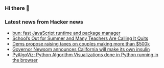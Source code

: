 ### Hi there 👋

<!--
**arashid-sh/arashid-sh** is a ✨ _special_ ✨ repository because its `README.md` (this file) appears on your GitHub profile.

Here are some ideas to get you started:

- 🔭 I’m currently working on ...
- 🌱 I’m currently learning ...
- 👯 I’m looking to collaborate on ...
- 🤔 I’m looking for help with ...
- 💬 Ask me about ...
- 📫 How to reach me: ...
- 😄 Pronouns: ...
- ⚡ Fun fact: ...
-->

### Latest news from Hacker news
<!-- BLOG-POST-LIST:START -->
- [bun: fast JavaScript runtime and package manager](https://github.com/Jarred-Sumner/bun)
- [School’s Out for Summer and Many Teachers Are Calling It Quits](https://www.wsj.com/articles/schools-out-for-summer-and-many-teachers-are-calling-it-quits-11655732689)
- [Dems propose raising taxes on couples making more than $500k](https://www.cbsnews.com/news/medicare-solvency-senate-bill-taxes-high-earners-chuck-schumer-joe-manchin-2022/)
- [Governor Newsom announces California will make its own insulin](https://kion546.com/news/2022/07/07/governor-gavin-newsom-announces-california-will-make-its-own-insulin/)
- [PyAlgoViz: Python Algorithm Visualizations done in Python running in the browser](http://pyalgoviz.appspot.com/)
<!-- BLOG-POST-LIST:END -->
